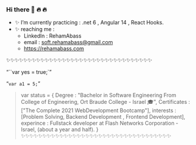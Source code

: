 ### Hi there 👋 🔥 🔥 

- ✨ I’m currently practicing :  .net 6 , Angular 14 , React Hooks.
- ✨ reaching me :
    - LinkedIn  : RehamAbass  
    - email : soft.rehamabass@gmail.com
    - https://rehamabass.com
    
✨✨✨✨✨✨✨✨✨✨✨✨✨✨✨✨✨✨✨✨✨✨✨✨✨✨✨✨✨✨✨✨✨✨
 
 “``var yes = true;`”
 
  “`var a1 = 5;`”
  
>var status = { 
        Degree       : "Bachelor in Software Engineering From College of Engineering, Ort Braude College - Israel 🎓",
        Certificates : ["The Complete 2021 WebDevelopment Bootcamp"],
        interests    : [Problem Solving, Backend Development , Frontend Development],
        experince    : Fullstack developer at Flash Networks Corporation - Israel, (about a year and half).
}
✨✨✨✨✨✨✨✨✨✨✨✨✨✨✨✨✨✨✨✨✨✨✨✨✨✨✨✨✨✨✨✨✨✨✨
